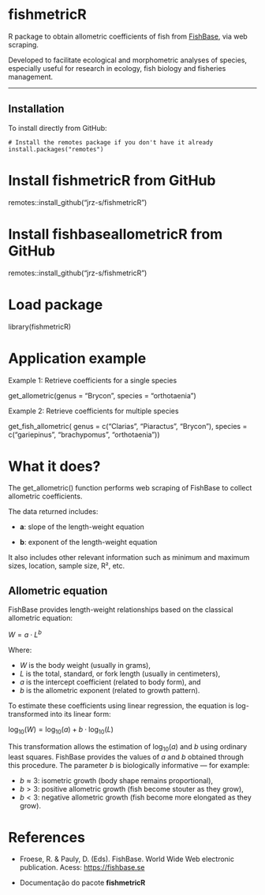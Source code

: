 # fishmetricR

R package to obtain allometric coefficients of fish from
[FishBase](https://www.fishbase.se/), via web scraping.

Developed to facilitate ecological and morphometric analyses of species,
especially useful for research in ecology, fish biology and fisheries
management.

------------------------------------------------------------------------

## Installation

To install directly from GitHub:

    # Install the remotes package if you don't have it already
    install.packages("remotes")

# Install fishmetricR from GitHub

remotes::install\_github(“jrz-s/fishmetricR”)

# Install fishbaseallometricR from GitHub

remotes::install\_github(“jrz-s/fishmetricR”)

# Load package

library(fishmetricR)

# Application example

Example 1: Retrieve coefficients for a single species

get\_allometric(genus = “Brycon”, species = “orthotaenia”)

Example 2: Retrieve coefficients for multiple species

get\_fish\_allometric( genus = c(“Clarias”, “Piaractus”, “Brycon”),
species = c(“gariepinus”, “brachypomus”, “orthotaenia”))

# What it does?

The get\_allometric() function performs web scraping of FishBase to
collect allometric coefficients.

The data returned includes:

-   **a**: slope of the length-weight equation

-   **b**: exponent of the length-weight equation

It also includes other relevant information such as minimum and maximum
sizes, location, sample size, R², etc.

## Allometric equation

FishBase provides length-weight relationships based on the classical
allometric equation:

*W* = *a* ⋅ *L*<sup>*b*</sup>

Where:

-   *W* is the body weight (usually in grams),
-   *L* is the total, standard, or fork length (usually in centimeters),
-   *a* is the intercept coefficient (related to body form), and
-   *b* is the allometric exponent (related to growth pattern).

To estimate these coefficients using linear regression, the equation is
log-transformed into its linear form:

log<sub>10</sub>(*W*) = log<sub>10</sub>(*a*) + *b* ⋅ log<sub>10</sub>(*L*)

This transformation allows the estimation of log<sub>10</sub>(*a*) and
*b* using ordinary least squares. FishBase provides the values of *a*
and *b* obtained through this procedure. The parameter *b* is
biologically informative — for example:

-   *b* ≈ 3: isometric growth (body shape remains proportional),
-   *b* &gt; 3: positive allometric growth (fish become stouter as they
    grow),
-   *b* &lt; 3: negative allometric growth (fish become more elongated
    as they grow).

# References

-   Froese, R. & Pauly, D. (Eds). FishBase. World Wide Web electronic
    publication. Acess: <https://fishbase.se>

-   Documentação do pacote **fishmetricR**
